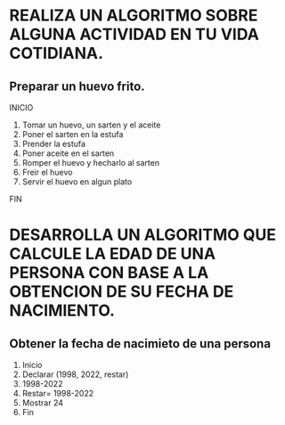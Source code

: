 # REALIZA UN ALGORITMO SOBRE ALGUNA ACTIVIDAD EN TU VIDA COTIDIANA.

## Preparar un huevo frito.

INICIO
1. Tomar un huevo, un sarten y el aceite
2. Poner el sarten en la estufa
3. Prender la estufa
4. Poner aceite en el sarten
5. Romper el huevo y hecharlo al sarten
6. Freir el huevo
7. Servir el huevo en algun plato

FIN

# DESARROLLA UN ALGORITMO QUE CALCULE LA EDAD DE UNA PERSONA CON BASE A LA OBTENCION DE SU FECHA DE NACIMIENTO.

## Obtener la fecha de nacimieto de una persona
1. Inicio
2. Declarar (1998, 2022, restar)
3. 1998-2022
4. Restar= 1998-2022
5. Mostrar 24
6. Fin
